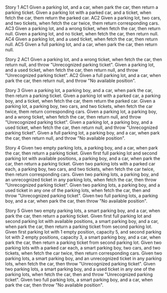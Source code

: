Story 1
AC1
Given a parking lot, and a car, when park the car, then return a parking ticket.
Given a parking lot with a parked car, and a ticket, when fetch the car, them return the parked car.
AC2
Given a parking lot, two cars, and two tickets, when fetch the car twice, them return corresponding cars.
AC3
Given a parking lot, and a wrong ticket, when fetch the car, then return null.
Given a parking lot, and no ticket, when fetch the car, then return null.
AC4
Given a parking lot, and a used ticket, when fetch the car, then return null.
AC5
Given a full parking lot, and a car, when park the car, then return null.

Story 2
AC1
Given a parking lot, and a wrong ticket, when fetch the car, then return null, and throw "Unrecognized parking ticket".
Given a parking lot, and a used ticket, when fetch the car, then return null, and throw "Unrecognized parking ticket".
AC2
Given a full parking lot, and a car, when park the car, then return null, and throw "No available position".

Story 3
Given a parking lot, a parking boy, and a car, when park the car, then return a parking ticket.
Given a parking lot with a parked car, a parking boy, and a ticket, when fetch the car, them return the parked car.
Given a parking lot, a parking boy, two cars, and two tickets, when fetch the car twice, them return corresponding cars.
Given a parking lot, a parking boy, and a wrong ticket, when fetch the car, then return null, and throw "Unrecognized parking ticket".
Given a parking lot, a parking boy, and a used ticket, when fetch the car, then return null, and throw "Unrecognized parking ticket".
Given a full parking lot, a parking boy, and a car, when park the car, then return null, and throw "No available position".

Story 4
Given two empty parking lots, a parking boy, and a car, when park the car, then return a parking ticket.
Given first full parking lot and second parking lot with available positions, a parking boy, and a car, when park the car, then return a parking ticket.
Given two parking lots with a parked car each, a parking boy, two cars, and two tickets, when fetch the car twice, then return corresponding cars.
Given two parking lots, a parking boy, and an unrecognized ticket in any parking lots, when fetch the car, then throw "Unrecognized parking ticket".
Given two parking lots, a parking boy, and a used ticket in any one of the parking lots, when fetch the car, then and throw "Unrecognized parking ticket".
Given two full parking lots, a parking boy, and a car, when park the car, then throw "No available position".

Story 5
Given two empty parking lots, a smart parking boy, and a car, when park the car, then return a parking ticket.
Given first full parking lot and second parking lot with available positions, a smart parking boy, and a car, when park the car, then return a parking ticket from second parking lot.
Given first parking lot with 1 empty position, capacity 5, and second parking lot with 2 empty positions, capacity 3, a smart parking boy, and a car, when park the car, then return a parking ticket from second parking lot.
Given two parking lots with a parked car each, a smart parking boy, two cars, and two tickets, when fetch the car twice, then return corresponding cars.
Given two parking lots, a smart parking boy, and an unrecognized ticket in any parking lots, when fetch the car, then throw "Unrecognized parking ticket".
Given two parking lots, a smart parking boy, and a used ticket in any one of the parking lots, when fetch the car, then and throw "Unrecognized parking ticket".
Given two full parking lots, a smart parking boy, and a car, when park the car, then throw "No available position".
